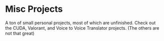 # Misc Projects
 A ton of small personal projects, most of which are unfinished.
 Check out the CUDA, Valorant, and Voice to Voice Translator projects. (The others are not that great)

